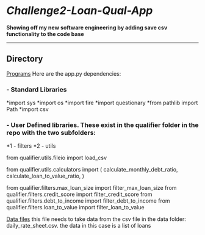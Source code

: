 # *Challenge2-Loan-Qual-App*
**Showing off my new software engineering by adding save csv functionality to the code base**

---


## Directory

[Programs](code)
Here are the app.py dependencies:

### - Standard Libraries
*import sys
*import os
*import fire
*import questionary
*from pathlib import Path
*import csv

### - User Defined libraries. These exist in the qualifier folder in the repo with the two subfolders:
*1 - filters
*2 - utils

from qualifier.utils.fileio import load_csv

from qualifier.utils.calculators import (
    calculate_monthly_debt_ratio,
    calculate_loan_to_value_ratio,
)

from qualifier.filters.max_loan_size import filter_max_loan_size
from qualifier.filters.credit_score import filter_credit_score
from qualifier.filters.debt_to_income import filter_debt_to_income
from qualifier.filters.loan_to_value import filter_loan_to_value



[Data files](data)
this file needs to take data from the csv file in the data folder: daily_rate_sheet.csv.
the data in this case is a list of loans


